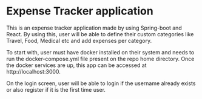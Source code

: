 Expense Tracker application
=======

This is an expense tracker application made by using Spring-boot and React. By using this, user will be able to define their custom categories like Travel, Food, Medical etc and add expenses per category.

To start with, user must have docker installed on their system and needs to run the docker-compose.yml file present on the repo home directory. Once the docker services are up, this app can be accessed at http://localhost:3000.

On the login screen, user will be able to login if the username already exists or also register if it is the first time user.

